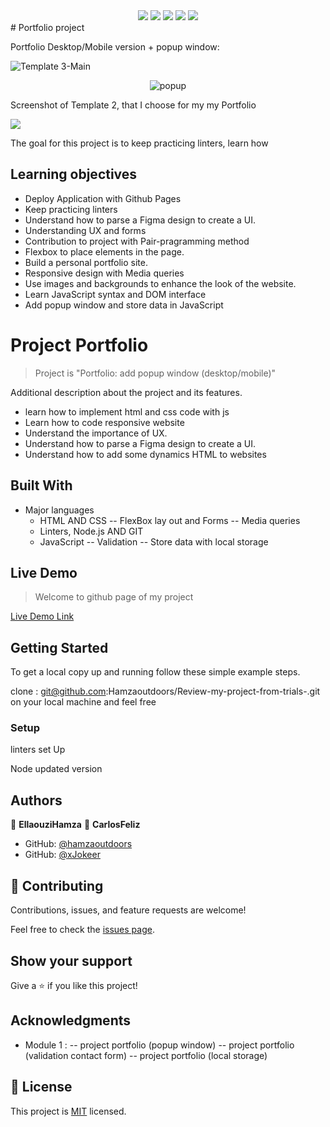 <div align="center">
  <img src="https://img.shields.io/badge/bootstrap-%23563D7C.svg?style=for-the-badge&logo=bootstrap&logoColor=white"/>  <img src="https://img.shields.io/badge/javascript-%23323330.svg?style=for-the-badge&logo=javascript&logoColor=%23F7DF1E"/> <img src="https://img.shields.io/badge/html5-%23E34F26.svg?style=for-the-badge&logo=html5&logoColor=white"/> <img src="https://img.shields.io/badge/css3-%231572B6.svg?style=for-the-badge&logo=css3&logoColor=white"/> <img src="https://img.shields.io/badge/git-%23F05033.svg?style=for-the-badge&logo=git&logoColor=white"/></div>
# Portfolio project

Portfolio Desktop/Mobile version + popup window: 

![Template 3-Main](https://user-images.githubusercontent.com/80895497/125659078-db3de05e-7d04-4a01-b28d-ec8cd070644c.png)

<p align="center">
  <img alt="popup" src="https://user-images.githubusercontent.com/80895497/127324176-a8f124f9-c1a1-47a5-8cb9-28d7788facc0.PNG">
</p>
Screenshot of Template 2, that I choose for my my Portfolio

![](https://img.shields.io/badge/Microverse-blueviolet)

The goal for this project is to keep practicing linters, learn how

## Learning objectives
- Deploy Application with Github Pages
- Keep practicing linters
- Understand how to parse a Figma design to create a UI.
- Understanding UX and forms
- Contribution to project with Pair-pragramming method
- Flexbox to place elements in the page.
- Build a personal portfolio site.
- Responsive design with Media queries
- Use images and backgrounds to enhance the look of the website.
- Learn JavaScript syntax and DOM interface
- Add popup window and store data in JavaScript

# Project Portfolio

> Project is "Portfolio: add popup window (desktop/mobile)"

Additional description about the project and its features.

- learn how to implement html and css code with js 
- Learn how to code responsive website
- Understand the importance of UX.
- Understand how to parse a Figma design to create a UI.
- Understand how to add some dynamics HTML to websites

## Built With

- Major languages
  - HTML AND CSS
   -- FlexBox lay out and Forms
   -- Media queries
  - Linters, Node.js AND GIT
  - JavaScript
   -- Validation 
   -- Store data with local storage

## Live Demo 

> Welcome to github page of my project

[Live Demo Link](https://hamzaoutdoors.github.io/My_Portfolio/)

## Getting Started

To get a local copy up and running follow these simple example steps.

clone : git@github.com:Hamzaoutdoors/Review-my-project-from-trials-.git on your local machine and feel free

### Setup

linters set Up

Node updated version

## Authors

👤 **EllaouziHamza**
👤 **CarlosFeliz**

- GitHub: [@hamzaoutdoors](https://github.com/Hamzaoutdoors)
- GitHub: [@xJokeer](https://github.com/xJokeer)


## 🤝 Contributing

Contributions, issues, and feature requests are welcome!

Feel free to check the [issues page](https://github.com/Hamzaoutdoors/My_Portfolio/issues).

## Show your support

Give a ⭐️ if you like this project!

## Acknowledgments

- Module 1 : 
 -- project portfolio (popup window)
 -- project portfolio (validation contact form)
 -- project portfolio (local storage)


## 📝 License

This project is [MIT](https://github.com/git/git-scm.com/blob/main/MIT-LICENSE.txt) licensed.



